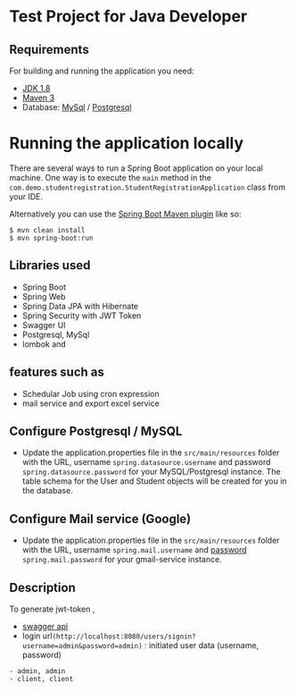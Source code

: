 # Test Project for Java Developer 

## Requirements

For building and running the application you need:

- [JDK 1.8](http://www.oracle.com/technetwork/java/javase/downloads/jdk8-downloads-2133151.html)
- [Maven 3](https://maven.apache.org)
- Database: [MySql](https://dev.mysql.com/downloads/mysql) / [Postgresql](https://www.postgresql.org/)

# Running the application locally

There are several ways to run a Spring Boot application on your local machine. One way is to execute the `main` method in the `com.demo.studentregistration.StudentRegistrationApplication` class from your IDE.

Alternatively you can use the [Spring Boot Maven plugin](https://docs.spring.io/spring-boot/docs/current/reference/html/build-tool-plugins-maven-plugin.html) like so:

```shell
$ mvn clean install
$ mvn spring-boot:run
```

## Libraries used
- Spring Boot
- Spring Web
- Spring Data JPA with Hibernate
- Spring Security with JWT Token
- Swagger UI
- Postgresql, MySql
- lombok and
## features such as
- Schedular Job using cron expression
- mail service and export excel service

## Configure Postgresql / MySQL
- Update the application.properties file in the `src/main/resources` folder with the URL, username `spring.datasource.username` and  password `spring.datasource.password` for your MySQL/Postgresql instance. The table schema for the User and Student objects will be created for you in the database.

## Configure Mail service (Google)
- Update the application.properties file in the `src/main/resources` folder with the URL, username `spring.mail.username` and [password](https://myaccount.google.com/apppasswords) `spring.mail.password` for your gmail-service instance.

## Description

To generate jwt-token , 
- [swagger api](http://localhost:8080/swagger-ui.html)
- login url`(http://localhost:8080/users/signin?username=admin&password=admin)` : initiated user data (username, password) 
```shell
- admin, admin
- client, client
```

